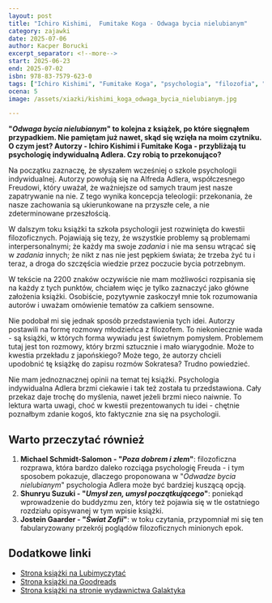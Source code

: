 ```yaml
---
layout: post
title: "Ichiro Kishimi,  Fumitake Koga - Odwaga bycia nielubianym"
category: zajawki
date: 2025-07-06
author: Kacper Borucki
excerpt_separator: <!--more-->
start: 2025-06-23
end: 2025-07-02
isbn: 978-83-7579-623-0
tags: ["Ichiro Kishimi", "Fumitake Koga", "psychologia", "filozofia", "Galaktyka"]
ocena: 5
image: /assets/xiazki/kishimi_koga_odwaga_bycia_nielubianym.jpg

---
```


**"*Odwaga bycia nielubianym*" to kolejna z książek, po które sięgnąłem przypadkiem. Nie pamiętam już nawet, skąd się wzięła na moim czytniku. O czym jest? Autorzy - Ichiro Kishimi i Fumitake Koga - przybliżają tu psychologię indywidualną Adlera. Czy robią to przekonująco?**

<!--more-->

Na początku zaznaczę, że słyszałem wcześniej o szkole psychologii indywidualnej. Autorzy powołują się na Alfreda Adlera, współczesnego Freudowi, który uważał, że ważniejsze od samych traum jest nasze zapatrywanie na nie. Z tego wynika koncepcja teleologii: przekonania, że nasze zachowania są ukierunkowane na przyszłe cele, a nie zdeterminowane przeszłością.

W dalszym toku książki ta szkoła psychologii jest rozwinięta do kwestii filozoficznych. Pojawiają się tezy, że wszystkie problemy są problemami interpersonalnymi; że każdy ma swoje *zadania* i nie ma sensu wtrącać się w *zadania* innych; że nikt z nas nie jest pępkiem świata; że trzeba żyć tu i teraz, a droga do szczęścia wiedzie przez poczucie bycia potrzebnym.

W tekście na 2200 znaków oczywiście nie mam możliwości rozpisania się na każdy z tych punktów, chciałem więc je tylko zaznaczyć jako główne założenia książki. Osobiście, pozytywnie zaskoczył mnie tok rozumowania autorów i uważam omówienie tematów za całkiem sensowne.

Nie podobał mi się jednak sposób przedstawienia tych idei. Autorzy postawili na formę rozmowy młodzieńca z filozofem. To niekoniecznie wada - są książki, w których forma wywiadu jest świetnym pomysłem. Problemem tutaj jest ton rozmowy, który brzmi sztucznie i mało wiarygodnie. Może to kwestia przekładu z japońskiego? Może tego, że autorzy chcieli upodobnić tę książkę do zapisu rozmów Sokratesa? Trudno powiedzieć.

Nie mam jednoznacznej opinii na temat tej książki. Psychologia indywidualna Adlera brzmi ciekawie i tak też została tu przedstawiona. Cały przekaz daje trochę do myślenia, nawet jeżeli brzmi nieco naiwnie. To lektura warta uwagi, choć w kwestii prezentowanych tu idei - chętnie poznałbym zdanie kogoś, kto faktycznie zna się na psychologii.

## Warto przeczytać również

1. **Michael Schmidt-Salomon - "*Poza dobrem i złem*"**: filozoficzna rozprawa, która bardzo daleko rozciąga psychologię Freuda - i tym sposobem pokazuje, dlaczego proponowana w "*Odwadze bycia nielubianym*" psychologia Adlera może być bardziej kuszącą opcją.
2. **Shunryu Suzuki - "*Umysł zen, umysł początkującego*"**: poniekąd wprowadzenie do buddyzmu zen, który też pojawia się w tle ostatniego rozdziału opisywanej w tym wpisie książki.
3. **Jostein Gaarder - "*Świat Zofii*"**: w toku czytania, przypomniał mi się ten fabularyzowany przekrój poglądów filozoficznych minionych epok.

## Dodatkowe linki

- [Strona książki na Lubimyczytać](https://lubimyczytac.pl/ksiazka/4552043/odwaga-bycia-nielubianym-japonski-fenomen-ktory-pokazuje-jak-byc-wolnym-i-odmienic-wlasne-zycie)
- [Strona książki na Goodreads](https://www.goodreads.com/book/show/44000884-odwaga-bycia-nielubianym-japo-ski-fenomen-kt-ry-pokazuje-jak-by-woln)
- [Strona książki na stronie wydawnictwa Galaktyka](https://www.galaktyka.com.pl/psychologia/odwaga-bycia-nielubianym-japonski-fenomen-ktory-pokazuje-jak-byc-wolnym-i-odmienic-wlasne-zycie)
